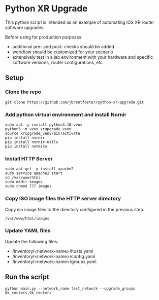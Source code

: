 # Python XR Upgrade
This python script is intended as an example of automating IOS XR router software upgrades.  

Before using for production purposes:
* additional pre- and post- checks should be added
* workflow should be customized for your scenario
* extensively test in a lab environment with your hardware and specific software versions, router configurations, etc

## Setup
### Clone the repo
```commandline
git clone https://github.com/jbrentfoster/python-xr-upgrade.git
```
### Add python virtual environment and install Nornir
```
sudo apt -y install python3.10-venv
python3 -m venv xrupgrade_venv
source xrupgrade_venv/bin/activate
pip install nornir
pip install nornir-utils
pip install netmiko
```
### Install HTTP Server
```commandline
sudo apt-get -y install apache2
sudo service apache2 start
cd /var/www/html
sudo mkdir images
sudo chmod 777 images
```
### Copy ISO image files the HTTP server directory
Copy iso image files to the directory configured in the previous step.

`/var/www/html/images`

### Update YAML files
Update the following files:
* /inventory/\<network-name\>/hosts.yaml
* /inventory/\<network-name\>/config.yaml
* /inventory/\<network-name\>/groups.yaml
## Run the script
```commandline
python main.py --network_name test_network --upgrade_groups 8k_routers,9k_routers
```